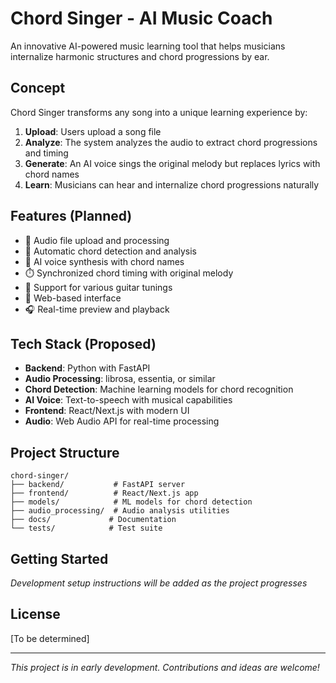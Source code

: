 # Chord Singer - AI Music Coach

An innovative AI-powered music learning tool that helps musicians internalize harmonic structures and chord progressions by ear.

## Concept

Chord Singer transforms any song into a unique learning experience by:
1. **Upload**: Users upload a song file
2. **Analyze**: The system analyzes the audio to extract chord progressions and timing
3. **Generate**: An AI voice sings the original melody but replaces lyrics with chord names
4. **Learn**: Musicians can hear and internalize chord progressions naturally

## Features (Planned)

- 🎵 Audio file upload and processing
- 🎼 Automatic chord detection and analysis
- 🤖 AI voice synthesis with chord names
- ⏱️ Synchronized chord timing with original melody
- 🎸 Support for various guitar tunings
- 📱 Web-based interface
- 🎧 Real-time preview and playback

## Tech Stack (Proposed)

- **Backend**: Python with FastAPI
- **Audio Processing**: librosa, essentia, or similar
- **Chord Detection**: Machine learning models for chord recognition
- **AI Voice**: Text-to-speech with musical capabilities
- **Frontend**: React/Next.js with modern UI
- **Audio**: Web Audio API for real-time processing

## Project Structure

```
chord-singer/
├── backend/           # FastAPI server
├── frontend/          # React/Next.js app
├── models/            # ML models for chord detection
├── audio_processing/  # Audio analysis utilities
├── docs/             # Documentation
└── tests/            # Test suite
```

## Getting Started

*Development setup instructions will be added as the project progresses*

## License

[To be determined]

---

*This project is in early development. Contributions and ideas are welcome!* 